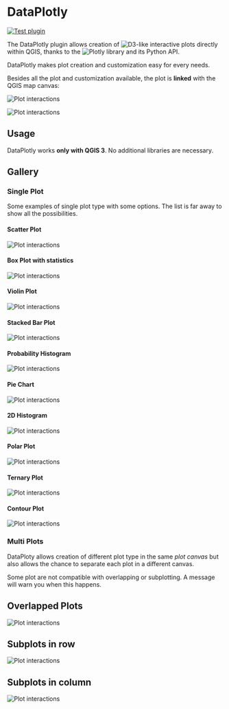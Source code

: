 # DataPlotly

[![Test plugin](https://github.com/ghtmtt/DataPlotly/actions/workflows/test_plugin.yaml/badge.svg)](https://github.com/ghtmtt/DataPlotly/actions/workflows/test_plugin.yaml)

The DataPlotly plugin allows creation of ![D3](https://d3js.org/)-like
interactive plots directly within QGIS, thanks to the ![Plotly](https://plot.ly/python/)
library and its Python API.

DataPlotly makes plot creation and customization easy for every needs.

Besides all the plot and customization available, the plot is **linked** with
the QGIS map canvas:

![Plot interactions](img/plot_interaction_scatter.gif)

![Plot interactions](img/plot_interaction_box.gif)

## Usage
DataPlotly works **only with QGIS 3**. No additional libraries are necessary.

## Gallery

### Single Plot

Some examples of single plot type with some options. The list is far away to show all the possibilities.

#### Scatter Plot
![Plot interactions](img/plot_scatter.png)

#### Box Plot with statistics
![Plot interactions](img/plot_box.png)

#### Violin Plot
![Plot interactions](img/plot_violin.png)

#### Stacked Bar Plot
![Plot interactions](img/plot_bar_stack.png)

#### Probability Histogram
![Plot interactions](img/plot_histogram.png)

#### Pie Chart
![Plot interactions](img/plot_pie.png)

#### 2D Histogram
![Plot interactions](img/plot_2dhistogram.png)

#### Polar Plot
![Plot interactions](img/plot_polar.png)

#### Ternary Plot
![Plot interactions](img/plot_ternary.png)

#### Contour Plot
![Plot interactions](img/plot_contour.png)

### Multi Plots
DataPloty allows creation of different plot type in the same *plot canvas* but also allows the chance to separate each plot in a different canvas.

<aside class="warning">
Some plot are not compatible with overlapping or subplotting. A message will warn you when this happens.
</aside>


## Overlapped Plots
![Plot interactions](img/plot_scatter_bar.png)

## Subplots in row
![Plot interactions](img/plot_histogram_violin.png)

## Subplots in column
![Plot interactions](img/plot_scatter_histogram.png)
